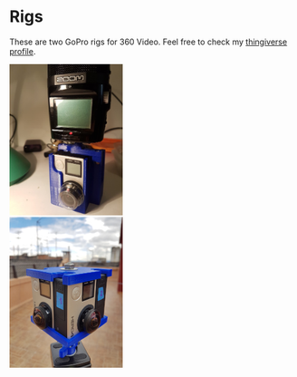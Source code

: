 # Rigs
These are two GoPro rigs for 360 Video. Feel free to check my [thingiverse profile](https://www.thingiverse.com/sergiobd/designs).
<div class="row">
  <div class="column"><img src="https://github.com/sergiobd/VR-Misc/blob/master/Rigs/images/2Cam_small.jpg" width="200"></div>
  <div class="column"><img src="https://github.com/sergiobd/VR-Misc/blob/master/Rigs/images/4Cam_small.jpg" width="200" ></div>
</div>

